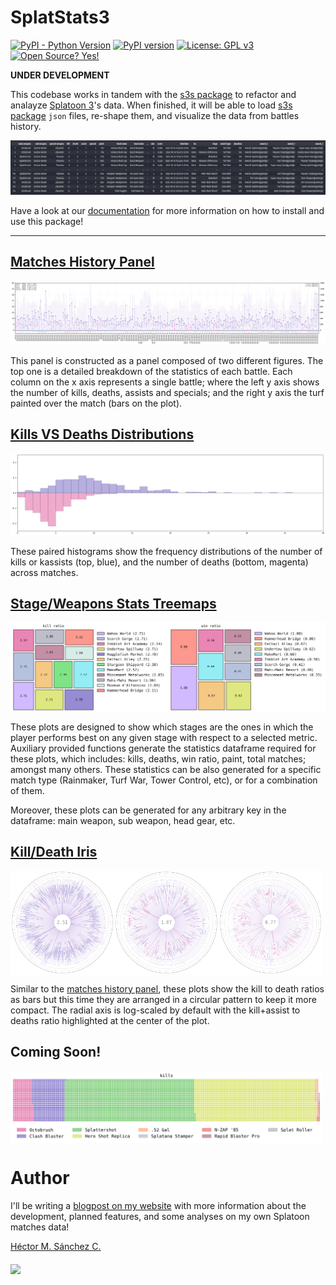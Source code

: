 # SplatStats3

[![PyPI - Python Version](https://img.shields.io/pypi/pyversions/SplatStats)](https://pypi.org/project/SplatStats)
[![PyPI version](https://badge.fury.io/py/SplatStats.svg)](https://badge.fury.io/py/SplatStats)
[![License: GPL v3](https://img.shields.io/badge/License-GPLv3-blue.svg)](https://www.gnu.org/licenses/gpl-3.0)
[![Open Source? Yes!](https://badgen.net/badge/Open%20Source%20%3F/Yes%21/blue?icon=github)](https://github.com/Chipdelmal/MGSurvE)

**UNDER DEVELOPMENT** 

This codebase works in tandem with the [s3s package](https://github.com/frozenpandaman/s3s) to refactor and analayze [Splatoon 3](https://en.wikipedia.org/wiki/Splatoon_3)'s data. When finished, it will be able to load [s3s package](https://github.com/frozenpandaman/s3s) `json` files, re-shape them, and visualize the data from battles history.


![](./docs/img/playerDF.png)

Have a look at our [documentation](https://chipdelmal.github.io/SplatStats/) for more information on how to install and use this package!

<hr>

## [Matches History Panel](https://chipdelmal.github.io/SplatStats/build/html/plots.html#matches-history-panel)

![](./docs/img/bHistory.png)

This panel is constructed as a panel composed of two different figures. The top one is a detailed breakdown of the statistics of each battle. Each column on the x axis represents a single battle; where the left y axis shows the number of kills, deaths, assists and specials; and the right y axis the turf painted over the match (bars on the plot).

## [Kills VS Deaths Distributions](https://chipdelmal.github.io/SplatStats/build/html/plots.html#matches-history-panel)

![](./docs/img/kdHistogram.png)

These paired histograms show the frequency distributions of the number of kills or kassists (top, blue), and the number of deaths (bottom, magenta) across matches.

## [Stage/Weapons Stats Treemaps](https://chipdelmal.github.io/SplatStats/build/html/plots.html#stats-treemaps)

<img src="./docs/img/treemapA.png" width="50%" align="middle"><img src="./docs/img/treemapB.png" width="50%" align="middle">

These plots are designed to show which stages are the ones in which the player performs best on any given stage with respect to a selected metric. Auxiliary provided functions generate the statistics dataframe required for these plots, which includes: kills, deaths, win ratio, paint, total matches; amongst many others. These statistics can be also generated for a specific match type (Rainmaker, Turf War, Tower Control, etc), or for a combination of them.

<!-- <img src="./docs/img/treemapD.png" width="50%" align="middle"><img src="./docs/img/treemapC.png" width="50%" align="middle"> -->

Moreover, these plots can be generated for any arbitrary key in the dataframe: main weapon, sub weapon, head gear, etc.

## [Kill/Death Iris](https://chipdelmal.github.io/SplatStats/build/html/plots.html#kill-to-deaths-iris)

<img src="./docs/img/IrisA.png" width="33%" align="middle"><img src="./docs/img/IrisC.png" width="33%" align="middle"><img src="./docs/img/IrisB.png" width="33%" align="middle">

Similar to the [matches history panel](https://chipdelmal.github.io/SplatStats/build/html/plots.html#matches-history-panel), these plots show the kill to death ratios as bars but this time they are arranged in a circular pattern to keep it more compact. The radial axis is log-scaled by default with the kill+assist to deaths ratio highlighted at the center of the plot.

## Coming Soon!

<img src="./docs/img/waffle.png" width="99%" align="middle"><br>


# Author

I'll be writing a [blogpost on my website](https://chipdelmal.github.io/dataViz/2022-09-26-SplatStats.html) with more information about the development, planned features, and some analyses on my own Splatoon matches data!


[Héctor M. Sánchez C.](http://chipdelmal.github.io)

<img src="https://chipdelmal.github.io/media/splatstats/splatstats.png" width="60%" align="middle">
